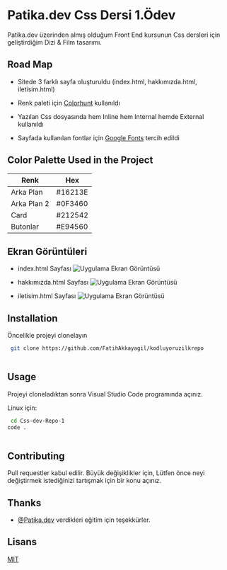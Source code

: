 
# Patika.dev Css Dersi 1.Ödev

Patika.dev üzerinden almış olduğum Front End kursunun Css dersleri için geliştirdiğim 
Dizi & Film tasarımı.


## 
## Road Map

- Sitede 3 farklı sayfa oluşturuldu (index.html, hakkımızda.html, iletisim.html)
- Renk paleti için [Colorhunt](https://colorhunt.co) kullanıldı
- Yazılan Css dosyasında hem Inline hem Internal hemde External kullanıldı
- Sayfada kullanılan fontlar için [Google Fonts](https://fonts.google.com) tercih edildi

  ## 
## Color Palette Used in the Project

| Renk             | Hex                                                                |
| ----------------- | ------------------------------------------------------------------ |
| Arka Plan | #16213E |
| Arka Plan 2 | #0F3460 |
| Card | #212542 |
| Butonlar | #E94560 | 




## 
## Ekran Görüntüleri

- index.html Sayfası
![Uygulama Ekran Görüntüsü](https://i.hizliresim.com/ljtlu1w.png)

- hakkımızda.html Sayfası
![Uygulama Ekran Görüntüsü](https://via.placeholder.com/468x300?text=App+Screenshot+Here)

- iletisim.html Sayfası
![Uygulama Ekran Görüntüsü](https://via.placeholder.com/468x300?text=App+Screenshot+Here)

## Installation 

Öncelikle projeyi clonelayın

```bash 
 git clone https://github.com/FatihAkkayagil/kodluyoruzilkrepo
  
```
    
## Usage 

Projeyi cloneladıktan sonra Visual Studio Code programında açınız.

Linux için:

```bash 
 cd Css-dev-Repo-1
code .
  
```
    
## Contributing


Pull requestler kabul edilir. Büyük değişiklikler için, Lütfen önce neyi değiştirmek istediğinizi tartışmak için bir konu açınız.

## 
## Thanks

- [@Patika.dev](https://app.patika.dev) verdikleri eğitim için teşekkürler.

## 
  
## Lisans

[MIT](https://choosealicense.com/licenses/mit/)

  
